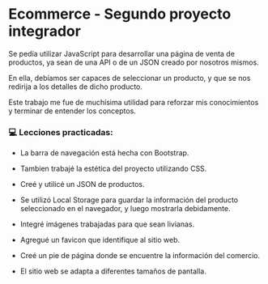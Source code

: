 # Ecommerce - Segundo proyecto integrador

<p>
Se pedía utilizar JavaScript para desarrollar una página de venta de productos, ya sean de una API o de un JSON creado por nosotros mismos.

En ella, debíamos ser capaces de seleccionar un producto, y que se nos redirija a los detalles de dicho producto.

Este trabajo me fue de muchísima utilidad para reforzar mis conocimientos y terminar de entender los conceptos.
</p>


### 💻  Lecciones practicadas:

- La barra de navegación está hecha con Bootstrap.

- Tambien trabajé la estética del proyecto utilizando CSS.

- Creé y utilicé un JSON de productos.

- Se utilizó Local Storage para guardar la información del producto seleccionado en el navegador, y luego mostrarla debidamente.

- Integré imágenes trabajadas para que sean livianas.

- Agregué un favicon que identifique al sitio web.

- Creé un pie de página donde se encuentre la información del comercio.

- El sitio web se adapta a diferentes tamaños de pantalla.

